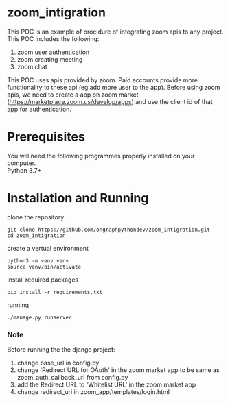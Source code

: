 # zoom_intigration
This POC is an example of procidure of integrating zoom apis to any project. This POC includes the following:
  1) zoom user authentication
  2) zoom creating meeting
  3) zoom chat

This POC uses apis provided by zoom. Paid accounts provide more functionality to these api (eg add more user to the app). Before using zoom apis, we need to create 
a app on zoom market (https://marketplace.zoom.us/develop/apps) and use the client id of that app for authentication.
  
# Prerequisites
You will need the following programmes properly installed on your computer.<br>
Python 3.7+

# Installation and Running

clone the repository
```
git clone https://github.com/ongraphpythondev/zoom_intigration.git
cd zoom_intigration
```
create a vertual environment
```
python3 -m venv venv
source venv/bin/activate
```
install required packages
```
pip install -r requirements.txt
```
running
```
./manage.py runserver
```
### Note
Before running the the django project:
  1) change base_url in config.py 
  2) change 'Redirect URL for OAuth' in the zoom market app to be same as zoom_auth_callback_url from config.py 
  3) add the Redirect URL to 'Whitelist URL' in the zoom market app
  4) change redirect_uri in zoom_app/templates/login.html
